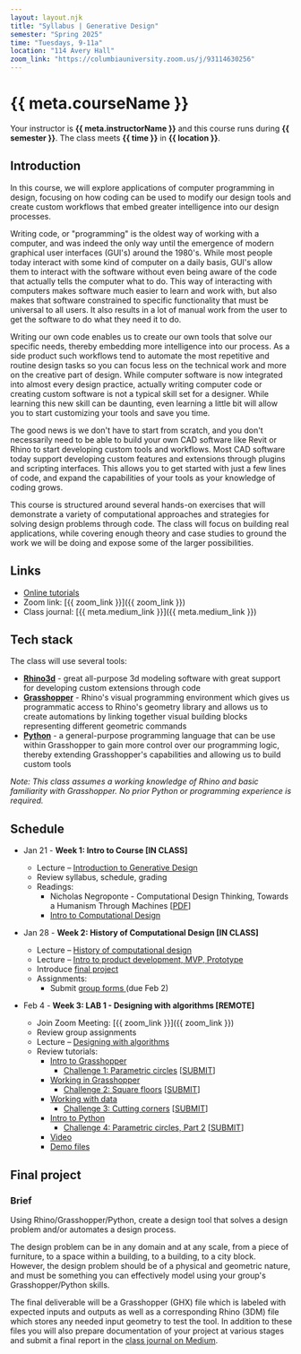 ```yaml
---
layout: layout.njk
title: "Syllabus | Generative Design"
semester: "Spring 2025"
time: "Tuesdays, 9-11a"
location: "114 Avery Hall"
zoom_link: "https://columbiauniversity.zoom.us/j/93114630256"
---
```


# {{ meta.courseName }}

Your instructor is **{{ meta.instructorName }}** and this course runs during **{{ semester }}**. The class meets **{{ time }}** in **{{ location }}**.

## Introduction

In this course, we will explore applications of computer programming in design, focusing on how coding can be used to modify our design tools and create custom workflows that embed greater intelligence into our design processes.

Writing code, or "programming" is the oldest way of working with a computer, and was indeed the only way until the emergence of modern graphical user interfaces (GUI's) around the 1980's. While most people today interact with some kind of computer on a daily basis, GUI's allow them to interact with the software without even being aware of the code that actually tells the computer what to do. This way of interacting with computers makes software much easier to learn and work with, but also makes that software constrained to specific functionality that must be universal to all users. It also results in a lot of manual work from the user to get the software to do what they need it to do.

Writing our own code enables us to create our own tools that solve our specific needs, thereby embedding more intelligence into our process. As a side product such workflows tend to automate the most repetitive and routine design tasks so you can focus less on the technical work and more on the creative part of design. While computer software is now integrated into almost every design practice, actually writing computer code or creating custom software is not a typical skill set for a designer. While learning this new skill can be daunting, even learning a little bit will allow you to start customizing your tools and save you time.

The good news is we don't have to start from scratch, and you don't necessarily need to be able to build your own CAD software like Revit or Rhino to start developing custom tools and workflows. Most CAD software today support developing custom features and extensions through plugins and scripting interfaces. This allows you to get started with just a few lines of code, and expand the capabilities of your tools as your knowledge of coding grows.

This course is structured around several hands-on exercises that will demonstrate a variety of computational approaches and strategies for solving design problems through code. The class will focus on building real applications, while covering enough theory and case studies to ground the work we will be doing and expose some of the larger possibilities.

## Links

- [ Online tutorials ](https://colide.co/guides/)
- Zoom link: [{{ zoom_link }}]({{ zoom_link }})
- Class journal: [{{ meta.medium_link }}]({{ meta.medium_link }})

## Tech stack

The class will use several tools:

- **[Rhino3d](https://www.rhino3d.com/)** - great all-purpose 3d modeling software with great support for developing custom extensions through code
- **[Grasshopper](https://www.grasshopper3d.com/)** - Rhino's visual programming environment which gives us programmatic access to Rhino's geometry library and allows us to create automations by linking together visual building blocks representing different geometric commands
- **[Python](https://www.python.org/)** - a general-purpose programming language that can be use within Grasshopper to gain more control over our programming logic, thereby extending Grasshopper's capabilities and allowing us to build custom tools

_Note: This class assumes a working knowledge of Rhino and basic familiarity with Grasshopper. No prior Python or programming experience is required._

## Schedule

- Jan 21 - **Week 1: Intro to Course [IN CLASS]**

  - Lecture – [ Introduction to Generative Design ](https://www.dropbox.com/scl/fi/86wuho45tapnbj72ukj3o/Week-1-Inroduction-to-Generative-Design.pptx?rlkey=a12upnjzr7qoqjgrg6rf3t3g9&dl=0)
  - Review syllabus, schedule, grading
  - Readings:
    - Nicholas Negroponte - Computational Design Thinking, Towards a Humanism Through Machines [[PDF](https://drive.google.com/file/d/1OoZpVjpJD8uSumMBJy3dFWVpxakEUYr5/view?usp=drive_link)]
    - [ Intro to Computational Design ](https://colide.co/guides/intro-to-computational-design)

- Jan 28 - **Week 2: History of Computational Design [IN CLASS]**

  - Lecture – [ History of computational design ](https://www.dropbox.com/scl/fi/60lvxf1vkp2iyfz9uy6tu/Week-2.1-History-of-computational-design.pptx?rlkey=tbb6yrxixe4g34deywm2ysxcg&dl=0)
  - Lecture – [ Intro to product development, MVP, Prototype ](https://www.dropbox.com/scl/fi/yg53rwx7tzmot6gcb1vgv/Week-2.2-Project-introduction.pptx?rlkey=qxk6x608w0eahg91nahojvcmx&dl=0)
  - Introduce [ final project ](#final-project)
  - Assignments:
    - Submit [ group forms ](https://forms.gle/nkGWqttvVx3oR2xR7) (due Feb 2)

- Feb 4 - **Week 3: LAB 1 - Designing with algorithms [REMOTE]**

  - Join Zoom Meeting: [{{ zoom_link }}]({{ zoom_link }})
  - Review group assignments
  - Lecture – [ Designing with algorithms ](https://www.dropbox.com/scl/fi/3mpv8fdops54mqeuznu4z/Week-3-LAB-1-Designing-with-algorithms.pptx?rlkey=xooohi3mbrneg11mod7kg339p&dl=0)
  - Review tutorials:
    - [Intro to Grasshopper](https://colide.co/guides/intro-to-grasshopper)
      - [Challenge 1: Parametric circles](https://colide.co/guides/intro-to-grasshopper#challenge-1-parametric-circles) [[SUBMIT](https://www.dropbox.com/request/1KxLG7Ovco9TcRpfpNY8)]
    - [Working in Grasshopper](https://colide.co/guides/working-in-grasshopper)
      - [Challenge 2: Square floors](https://colide.co/guides/working-in-grasshopper#challenge-2-square-floors) [[SUBMIT](https://www.dropbox.com/request/CotnjrYJRdrk7EF3JcYL)]
    - [Working with data](https://colide.co/guides/working-with-data)
      - [Challenge 3: Cutting corners](https://colide.co/guides/working-with-data#challenge-3-cutting-corners) [[SUBMIT](https://www.dropbox.com/request/0M2MXydIIRjNFe6kJeng)]
    - [Intro to Python](https://colide.co/guides/intro-to-python)
      - [Challenge 4: Parametric circles, Part 2](https://colide.co/guides/intro-to-python#challenge-4-parametric-circles-part-2) [[SUBMIT](https://www.dropbox.com/request/SJTSqFTJz21e648JpOPP)]
    - [Video](https://www.dropbox.com/s/2gcac6y2tvqna7b/250204_generative_design.mp4?dl=0)
    - [Demo files](https://www.dropbox.com/scl/fi/jrgut7zsb7m5xmzv271lb/Week-3-demo.zip?rlkey=dd0a143myu9bs6a86h3yknark&dl=1)

## Final project

### Brief

Using Rhino/Grasshopper/Python, create a design tool that solves a design problem and/or automates a design process.

The design problem can be in any domain and at any scale, from a piece of furniture, to a space within a building, to a building, to a city block. However, the design problem should be of a physical and geometric nature, and must be something you can effectively model using your group's Grasshopper/Python skills.

The final deliverable will be a Grasshopper (GHX) file which is labeled with expected inputs and outputs as well as a corresponding Rhino (3DM) file which stores any needed input geometry to test the tool. In addition to these files you will also prepare documentation of your project at various stages and submit a final report in the [class journal on Medium](https://medium.com/generative-design-course).
